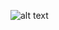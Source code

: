 ![alt text](https://user-images.githubusercontent.com/33736786/132342443-f901ecde-2152-460f-8d64-8d3291cffdb7.png)
